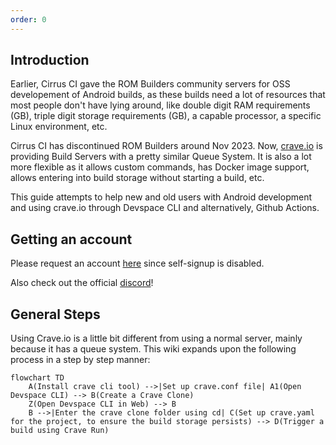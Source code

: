 ```yaml
---
order: 0
---
```


## Introduction

Earlier, Cirrus CI gave the ROM Builders community servers for OSS developement of Android builds, as these builds need a lot of resources that most people don't have lying around, like double digit RAM requirements (GB), triple digit storage requirements (GB), a capable processor, a specific Linux environment, etc.

Cirrus CI has discontinued ROM Builders around Nov 2023. Now, [crave.io](https://crave.io) is providing Build Servers with a pretty similar Queue System. It is also a lot more flexible as it allows custom commands, has Docker image support, allows entering into build storage without starting a build, etc.

This guide attempts to help new and old users with Android development and using crave.io through Devspace CLI and alternatively, Github Actions.

## Getting an account

 Please request an account [here](https://forms.gle/Jhvy9osvdmcS9B7fA) since self-signup is disabled.

Also check out the official [discord](https://discord.crave.io)!

## General Steps
Using Crave.io is a little bit different from using a normal server, mainly because it has a queue system. This wiki expands upon the following process in a step by step manner:
```mermaid
flowchart TD
    A(Install crave cli tool) -->|Set up crave.conf file| A1(Open Devspace CLI) --> B(Create a Crave Clone)
    Z(Open Devspace CLI in Web) --> B
    B -->|Enter the crave clone folder using cd| C(Set up crave.yaml for the project, to ensure the build storage persists) --> D(Trigger a build using Crave Run)
```